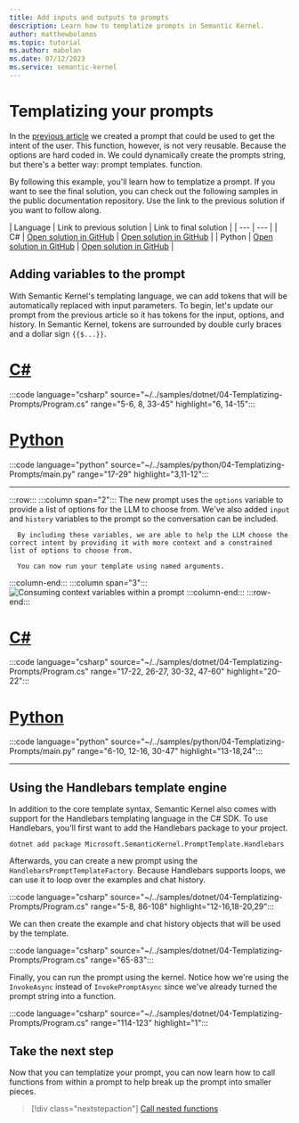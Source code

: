 ```yaml
---
title: Add inputs and outputs to prompts
description: Learn how to templatize prompts in Semantic Kernel.
author: matthewbolanos
ms.topic: tutorial
ms.author: mabolan
ms.date: 07/12/2023
ms.service: semantic-kernel
---
```


# Templatizing your prompts


In the [previous article](./your-first-prompt.md) we created a prompt that could be used to get the intent of the user. This function, however, is not very reusable. Because the options are hard coded in. We could dynamically create the prompts string, but there's a better way: prompt templates. function.

By following this example, you'll learn how to templatize a prompt. If you want to see the final solution, you can check out the following samples in the public documentation repository. Use the link to the previous solution if you want to follow along.

| Language  | Link to previous solution | Link to final solution |
| --- | --- |
| C# | [Open solution in GitHub](https://github.com/MicrosoftDocs/semantic-kernel-docs/tree/main/samples/dotnet/04-Serializing-Semantic-Functions) | [Open solution in GitHub](https://github.com/MicrosoftDocs/semantic-kernel-docs/tree/main/samples/dotnet/04-Templatizing-Prompts) |
| Python | [Open solution in GitHub](https://github.com/MicrosoftDocs/semantic-kernel-docs/tree/main/samples/python/04-Serializing-Semantic-Functions) | [Open solution in GitHub](https://github.com/MicrosoftDocs/semantic-kernel-docs/tree/main/samples/python/04-Templatizing-Prompts) |

## Adding variables to the prompt
With Semantic Kernel's templating language, we can add tokens that will be automatically replaced with input parameters. To begin, let's update our prompt from the previous article so it has tokens for the input, options, and history. In Semantic Kernel, tokens are surrounded by double curly braces and a dollar sign `{{$...}}`.

# [C#](#tab/Csharp)

:::code language="csharp" source="~/../samples/dotnet/04-Templatizing-Prompts/Program.cs" range="5-6, 8, 33-45" highlight="6, 14-15":::

# [Python](#tab/python)

:::code language="python" source="~/../samples/python/04-Templatizing-Prompts/main.py" range="17-29" highlight="3,11-12":::

---


:::row:::
   :::column span="2":::
      The new prompt uses the `options` variable to provide a list of options for the LLM to choose from. We've also added `input` and `history` variables to the prompt so the conversation can be included.
      
      By including these variables, we are able to help the LLM choose the correct intent by providing it with more context and a constrained list of options to choose from.

      You can now run your template using named arguments.
   :::column-end:::
   :::column span="3":::
      ![Consuming context variables within a prompt](../media/using-context-in-templates.png)
   :::column-end:::
:::row-end:::

# [C#](#tab/Csharp)

:::code language="csharp" source="~/../samples/dotnet/04-Templatizing-Prompts/Program.cs" range="17-22, 26-27, 30-32, 47-60" highlight="20-22":::

# [Python](#tab/python)

:::code language="python" source="~/../samples/python/04-Templatizing-Prompts/main.py" range="6-10, 12-16, 30-47" highlight="13-18,24":::

---

## Using the Handlebars template engine
In addition to the core template syntax, Semantic Kernel also comes with support for the Handlebars templating language in the C# SDK. To use Handlebars, you'll first want to add the Handlebars package to your project.

```console
dotnet add package Microsoft.SemanticKernel.PromptTemplate.Handlebars
```

Afterwards, you can create a new prompt using the `HandlebarsPromptTemplateFactory`. Because Handlebars supports loops, we can use it to loop over the examples and chat history.

:::code language="csharp" source="~/../samples/dotnet/04-Templatizing-Prompts/Program.cs" range="5-8, 86-108" highlight="12-16,18-20,29":::

We can then create the example and chat history objects that will be used by the template.

:::code language="csharp" source="~/../samples/dotnet/04-Templatizing-Prompts/Program.cs" range="65-83":::

Finally, you can run the prompt using the kernel. Notice how we're using the `InvokeAsync` instead of `InvokePromptAsync` since we've already turned the prompt string into a function.

:::code language="csharp" source="~/../samples/dotnet/04-Templatizing-Prompts/Program.cs" range="114-123" highlight="1":::

## Take the next step
Now that you can templatize your prompt, you can now learn how to call functions from within
a prompt to help break up the prompt into smaller pieces.

> [!div class="nextstepaction"]
> [Call nested functions](./calling-nested-functions.md)